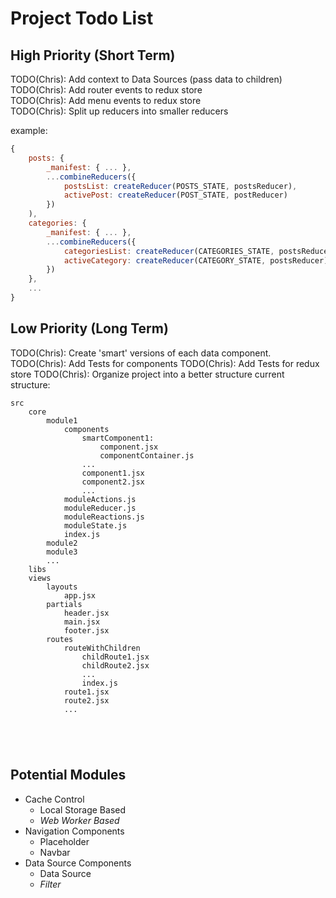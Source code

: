 # Project Todo List

## High Priority (Short Term)
TODO(Chris): Add context to Data Sources (pass data to children)  
TODO(Chris): Add router events to redux store  
TODO(Chris): Add menu events to redux store  
TODO(Chris): Split up reducers into smaller reducers

example:
```js
{
    posts: {
        _manifest: { ... },
        ...combineReducers({
            postsList: createReducer(POSTS_STATE, postsReducer),
            activePost: createReducer(POST_STATE, postReducer)
        })
    ),
    categories: {
        _manifest: { ... },
        ...combineReducers({
            categoriesList: createReducer(CATEGORIES_STATE, postsReducer),
            activeCategory: createReducer(CATEGORY_STATE, postsReducer),
        })
    },
    ...
}
```

## Low Priority (Long Term)
TODO(Chris): Create 'smart' versions of each data component.
TODO(Chris): Add Tests for components
TODO(Chris): Add Tests for redux store
TODO(Chris): Organize project into a better structure
current structure:
```
src
    core
        module1
            components 
                smartComponent1:
                    component.jsx
                    componentContainer.js
                ...
                component1.jsx
                component2.jsx
                ...
            moduleActions.js
            moduleReducer.js
            moduleReactions.js
            moduleState.js
            index.js
        module2
        module3
        ...
    libs
    views
        layouts
            app.jsx
        partials
            header.jsx
            main.jsx
            footer.jsx
        routes
            routeWithChildren
                childRoute1.jsx
                childRoute2.jsx
                ...
                index.js
            route1.jsx
            route2.jsx
            ...

            
        
        

```

## Potential Modules
* Cache Control
    * Local Storage Based
    * *Web Worker Based*
* Navigation Components
    * Placeholder
    * Navbar
* Data Source Components
    * Data Source
    * *Filter*